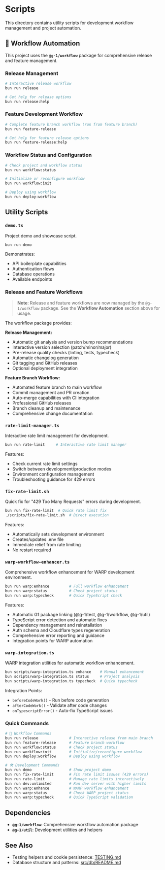 # Scripts

This directory contains utility scripts for development workflow management and project automation.

## 🚀 Workflow Automation

This project uses the **`@g-1/workflow`** package for comprehensive release and feature management.

### Release Management

```bash
# Interactive release workflow
bun run release

# Get help for release options
bun run release:help
```

### Feature Development Workflow

```bash
# Complete feature branch workflow (run from feature branch)
bun run feature-release

# Get help for feature release options
bun run feature-release:help
```

### Workflow Status and Configuration

```bash
# Check project and workflow status
bun run workflow:status

# Initialize or reconfigure workflow
bun run workflow:init

# Deploy using workflow
bun run deploy:workflow
```

## Utility Scripts

### `demo.ts`

Project demo and showcase script.

```bash
bun run demo
```

Demonstrates:

- API boilerplate capabilities
- Authentication flows
- Database operations
- Available endpoints

### Release and Feature Workflows

> **Note**: Release and feature workflows are now managed by the `@g-1/workflow` package.
> See the **Workflow Automation** section above for usage.

The workflow package provides:

**Release Management:**

- Automatic git analysis and version bump recommendations
- Interactive version selection (patch/minor/major)
- Pre-release quality checks (linting, tests, typecheck)
- Automatic changelog generation
- Git tagging and GitHub releases
- Optional deployment integration

**Feature Branch Workflow:**

- Automated feature branch to main workflow
- Commit management and PR creation
- Auto-merge capabilities with CI integration
- Professional GitHub releases
- Branch cleanup and maintenance
- Comprehensive change documentation

### `rate-limit-manager.ts`

Interactive rate limit management for development.

```bash
bun run rate-limit     # Interactive rate limit manager
```

Features:

- Check current rate limit settings
- Switch between development/production modes
- Environment configuration management
- Troubleshooting guidance for 429 errors

### `fix-rate-limit.sh`

Quick fix for "429 Too Many Requests" errors during development.

```bash
bun run fix-rate-limit  # Quick rate limit fix
./scripts/fix-rate-limit.sh  # Direct execution
```

Features:

- Automatically sets development environment
- Creates/updates .env file
- Immediate relief from rate limiting
- No restart required

### `warp-workflow-enhancer.ts`

Comprehensive workflow enhancement for WARP development environment.

```bash
bun run warp:enhance         # Full workflow enhancement
bun run warp:status          # Check project status
bun run warp:typecheck       # Quick TypeScript check
```

Features:

- Automatic G1 package linking (@g-1/test, @g-1/workflow, @g-1/util)
- TypeScript error detection and automatic fixes
- Dependency management and reinstallation
- Auth schema and Cloudflare types regeneration
- Comprehensive error reporting and guidance
- Integration points for WARP automation

### `warp-integration.ts`

WARP integration utilities for automatic workflow enhancement.

```bash
bun scripts/warp-integration.ts enhance    # Manual enhancement
bun scripts/warp-integration.ts status     # Project analysis
bun scripts/warp-integration.ts typecheck  # Quick typecheck
```

Integration Points:

- `beforeCodeWork()` - Run before code generation
- `afterCodeWork()` - Validate after code changes
- `onTypescriptError()` - Auto-fix TypeScript issues

### Quick Commands

```bash
# 🚀 Workflow Commands
bun run release              # Interactive release from main branch
bun run feature-release      # Feature branch workflow
bun run workflow:status      # Check project status
bun run workflow:init        # Initialize/reconfigure workflow
bun run deploy:workflow      # Deploy using workflow

# 🛠️ Development Commands
bun run demo                 # Show project demo
bun run fix-rate-limit       # Fix rate limit issues (429 errors)
bun run rate-limit           # Manage rate limits interactively
bun run dev:unlimited        # Run dev server with higher limits
bun run warp:enhance         # WARP workflow enhancement
bun run warp:status          # Check WARP project status
bun run warp:typecheck       # Quick TypeScript validation
```

## Dependencies

- **`@g-1/workflow`**: Comprehensive workflow automation package
- **`@g-1/util`**: Development utilities and helpers

## See Also

- Testing helpers and cookie persistence: [TESTING.md](../TESTING.md)
- Database structure and patterns: [src/db/README.md](../src/db/README.md)
